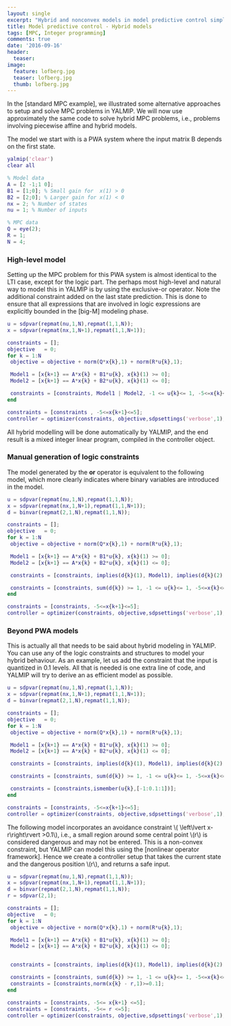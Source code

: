 ```yaml
---
layout: single
excerpt: "Hybrid and nonconvex models in model predictive control simplified by general high-level operators in YALMIP"
title: Model predictive control - Hybrid models
tags: [MPC, Integer programming]
comments: true
date: '2016-09-16'
header:
  teaser: 
image:
  feature: lofberg.jpg
  teaser: lofberg.jpg
  thumb: lofberg.jpg
---
```


In the [standard MPC example], we illustrated some alternative approaches to setup and solve MPC problems in YALMIP. We will now use approximately the same code to solve hybrid MPC problems, i.e., problems involving piecewise affine and hybrid models.

The model we start with is a PWA system where the input matrix B depends on the first state.

````matlab
yalmip('clear')
clear all

% Model data
A = [2 -1;1 0];
B1 = [1;0]; % Small gain for  x(1) > 0
B2 = [2;0]; % Larger gain for x(1) < 0
nx = 2; % Number of states
nu = 1; % Number of inputs

% MPC data
Q = eye(2);
R = 1;
N = 4;
````

### High-level model

Setting up the MPC problem for this PWA system is almost identical to the LTI case, except for the logic part. The perhaps most high-level and natural way to model this in YALMIP is by using the exclusive-or operator. Note the additional constraint added on the last state prediction. This is done to ensure that all expressions that are involved in logic expressions are explicitly bounded in the [big-M] modeling phase.

````matlab
u = sdpvar(repmat(nu,1,N),repmat(1,1,N));
x = sdpvar(repmat(nx,1,N+1),repmat(1,1,N+1));

constraints = [];
objective   = 0;
for k = 1:N
 objective = objective + norm(Q*x{k},1) + norm(R*u{k},1);

 Model1 = [x{k+1} == A*x{k} + B1*u{k}, x{k}(1) >= 0];
 Model2 = [x{k+1} == A*x{k} + B2*u{k}, x{k}(1) <= 0];

 constraints = [constraints, Model1 | Model2, -1 <= u{k}<= 1, -5<=x{k}<=5];
end

constraints = [constraints , -5<=x{k+1}<=5];
controller = optimizer(constraints, objective,sdpsettings('verbose',1),x{1},u{1});
````

All hybrid modelling will be done automatically by YALMIP, and the end result is a mixed integer linear program, compiled in the controller object.

### Manual generation of logic constraints

The model generated by the **or** operator is equivalent to the following model, which more clearly indicates where binary variables are introduced in the model.

````matlab
u = sdpvar(repmat(nu,1,N),repmat(1,1,N));
x = sdpvar(repmat(nx,1,N+1),repmat(1,1,N+1));
d = binvar(repmat(2,1,N),repmat(1,1,N));

constraints = [];
objective   = 0;
for k = 1:N
 objective = objective + norm(Q*x{k},1) + norm(R*u{k},1);

 Model1 = [x{k+1} == A*x{k} + B1*u{k}, x{k}(1) >= 0];
 Model2 = [x{k+1} == A*x{k} + B2*u{k}, x{k}(1) <= 0];

 constraints = [constraints, implies(d{k}(1), Model1), implies(d{k}(2), Model2)];

 constraints = [constraints, sum(d{k}) >= 1, -1 <= u{k}<= 1, -5<=x{k}<=5];
end

constraints = [constraints, -5<=x{k+1}<=5];
controller = optimizer(constraints, objective,sdpsettings('verbose',1),x{1},u{1});
````

### Beyond PWA models

This is actually all that needs to be said about hybrid modeling in YALMIP. You can use any of the logic constraints and structures to model your hybrid behaviour. As an example, let us add the constraint that the input is quantized in 0.1 levels. All that is needed is one extra line of code, and YALMIP will try to derive an as efficient model as possible.

````matlab
u = sdpvar(repmat(nu,1,N),repmat(1,1,N));
x = sdpvar(repmat(nx,1,N+1),repmat(1,1,N+1));
d = binvar(repmat(2,1,N),repmat(1,1,N));

constraints = [];
objective   = 0;
for k = 1:N
 objective = objective + norm(Q*x{k},1) + norm(R*u{k},1);

 Model1 = [x{k+1} == A*x{k} + B1*u{k}, x{k}(1) >= 0];
 Model2 = [x{k+1} == A*x{k} + B2*u{k}, x{k}(1) <= 0];

 constraints = [constraints, implies(d{k}(1), Model1), implies(d{k}(2), Model2)];

 constraints = [constraints, sum(d{k}) >= 1, -1 <= u{k}<= 1, -5<=x{k}<=5];

 constraints = [constraints,ismember(u{k},[-1:0.1:1])];
end

constraints = [constraints, -5<=x{k+1}<=5];
controller = optimizer(constraints, objective,sdpsettings('verbose',1),x{1},u{1});
````

The following model incorporates an avoidance constraint \\( \left\lvert x-r\right\rvert >0.1\\), i.e., a small region around some central point \\(r\\) is considered dangerous and may not be entered. This is a non-convex constraint, but YALMIP can model this using the  [nonlinear operator framework]. Hence we create a controller setup that takes the current state and the dangerous position \\(r\\), and returns a safe input.

````matlab
u = sdpvar(repmat(nu,1,N),repmat(1,1,N));
x = sdpvar(repmat(nx,1,N+1),repmat(1,1,N+1));
d = binvar(repmat(2,1,N),repmat(1,1,N));
r = sdpvar(2,1);

constraints = [];
objective   = 0;
for k = 1:N
 objective = objective + norm(Q*x{k},1) + norm(R*u{k},1);

 Model1 = [x{k+1} == A*x{k} + B1*u{k}, x{k}(1) >= 0];
 Model2 = [x{k+1} == A*x{k} + B2*u{k}, x{k}(1) <= 0];


 constraints = [constraints, implies(d{k}(1), Model1), implies(d{k}(2), Model2)];

 constraints = [constraints, sum(d{k}) >= 1, -1 <= u{k}<= 1, -5<=x{k}<=5];
 constraints = [constraints,norm(x{k} - r,1)>=0.1];
end

constraints = [constraints, -5<= x{k+1} <=5];
constraints = [constraints, -5<= r <=5];
controller = optimizer(constraints, objective,sdpsettings('verbose',1),[x{1};r],u{1});
````
